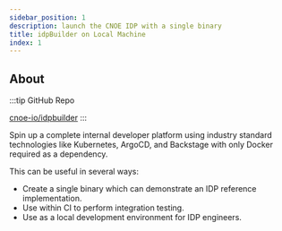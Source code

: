 ```yaml
---
sidebar_position: 1
description: launch the CNOE IDP with a single binary 
title: idpBuilder on Local Machine
index: 1
---
```


## About

:::tip GitHub Repo

[cnoe-io/idpbuilder](https://github.com/cnoe-io/idpbuilder)
:::


Spin up a complete internal developer platform using industry standard technologies like Kubernetes, ArgoCD, and Backstage with only Docker required as a dependency.

This can be useful in several ways:
* Create a single binary which can demonstrate an IDP reference implementation.
* Use within CI to perform integration testing.
* Use as a local development environment for IDP engineers.


